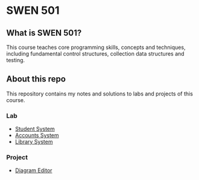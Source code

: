 # SWEN 501

## What is SWEN 501?

This course teaches core programming skills, concepts and techniques, including fundamental control structures, collection data structures and testing.

## About this repo

This repository contains my notes and solutions to labs and projects of this course.

### Lab

- [Student System](https://github.com/erinchocolate/swen501/tree/master/Java-student-system)
- [Accounts System](https://github.com/erinchocolate/swen501/tree/master/Java-accounts-system)
- [Library System](https://github.com/erinchocolate/swen501/tree/master/Java-library-system)

### Project

- [Diagram Editor](https://github.com/erinchocolate/swen501/tree/master/Java-diagram-editor)
